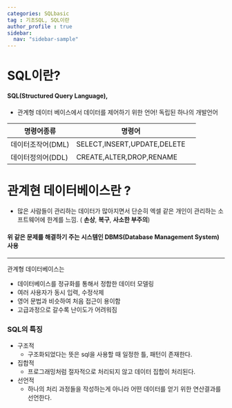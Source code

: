 ```yaml
---
categories: SQLbasic
tag : 기초SQL, SQL이란
author_profile : true 
sidebar:
  nav: "sidebar-sample"
---
```

# SQL이란?

#### SQL(Structured Query Language),
- 관계형 데이터 베이스에서 데이터를 제어하기 위한 언어! 독립된 하나의 개발언어

|명령어종류|명령어|| 
|---|---|---|
|데이터조작어(DML)|SELECT,INSERT,UPDATE,DELETE||
|데이터정의어(DDL)|CREATE,ALTER,DROP,RENAME

# 관계현 데이터베이스란 ?
- 많은 사람들이 관리하는 데이터가 많아지면서 단순히 엑셀 같은 개인이 관리하는 소프트웨어에 한계를 느낌. ( **손상**, **복구**, **사소한 부주의**)

####    위 같은 문제를 해결하기 주는 시스템인 DBMS(Database Management System) 사용
----

관계형 데이터베이스는 
 - 데이터베이스를 정규화를 통해서 정합한 데이터 모델링
 - 여러 사용자가 동시 입력, 수정삭제 
 - 영어 문법과 비슷하여 처음 접근이 용이함
 - 고급과정으로 갈수록 난이도가 어려워짐

### SQL의 특징
 - 구조적
   - 구조화되었다는 뜻은 sql을 사용할 때 일정한 틀, 패턴이 존재한다.
 - 집합적
   - 프로그래밍처럼 절자적으로 처리되지 않고 데이터 집합이 처리된다.
 - 선언적
   - 하나의 처리 과정들을 작성하는게 아니라 어떤 데이터를 얻기 위한 연산결과를 선언한다.